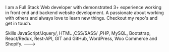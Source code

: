 I am a Full Stack Web developer with demonstrated 3+ experience working in front end and backend website development. A passionate about working with others and always love to learn new things. Checkout my repo's and get in touch.

 Skills
 JavaScript/Jquery/, HTML ,CSS/SASS/ ,PHP, MySQL,  Bootstrap, React/Redux, Rest-API, GIT and GitHub, WordPress, Woo Commerce and Shopify.
--->
